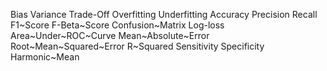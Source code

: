 Bias
Variance
Trade-Off
Overfitting
Underfitting
Accuracy
Precision
Recall
F1~Score
F-Beta~Score
Confusion~Matrix
Log-loss
Area~Under~ROC~Curve
Mean~Absolute~Error
Root~Mean~Squared~Error
R~Squared
Sensitivity
Specificity
Harmonic~Mean
